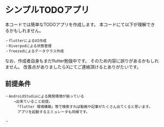 # シンプルTODOアプリ

本コードでは簡単なTODOアプリを作成します。
本コードにて以下が理解できるかもしれません。

    ・flutterによるUI作成
    ・Riverpodによる状態管理
    ・freezedによるデータクラス作成

なお、作成者自身もまだflutter勉強中です。
そのため内容に誤りがあるかもしれません。
改善点がありましたらXにてご連絡頂けるとありがたいです。

## 前提条件

    ・AndroidStudioによる開発環境が揃っている
        →出来ていること前提。
        　「flutter 環境構築」等で検索すれば動画や記事がたくさん出てくると思います。
        　アプリを起動するエミュレータも同様です。

    ・
